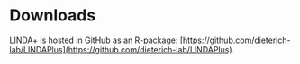 # Downloads

LINDA+ is hosted in GitHub as an R-package: [https://github.com/dieterich-lab/LINDAPlus](https://github.com/dieterich-lab/LINDAPlus).
